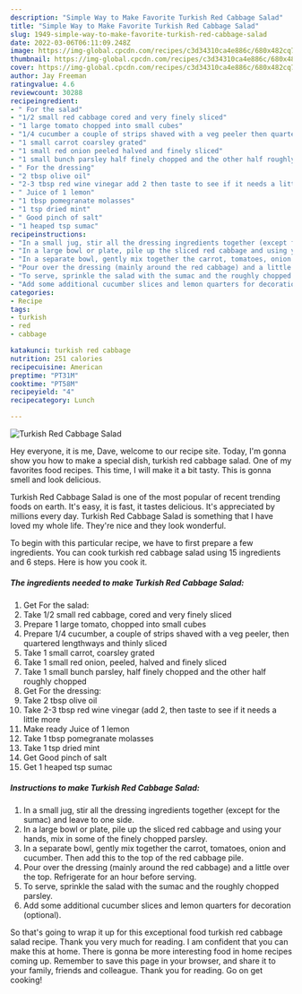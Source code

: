 ```yaml
---
description: "Simple Way to Make Favorite Turkish Red Cabbage Salad"
title: "Simple Way to Make Favorite Turkish Red Cabbage Salad"
slug: 1949-simple-way-to-make-favorite-turkish-red-cabbage-salad
date: 2022-03-06T06:11:09.248Z
image: https://img-global.cpcdn.com/recipes/c3d34310ca4e886c/680x482cq70/turkish-red-cabbage-salad-recipe-main-photo.jpg
thumbnail: https://img-global.cpcdn.com/recipes/c3d34310ca4e886c/680x482cq70/turkish-red-cabbage-salad-recipe-main-photo.jpg
cover: https://img-global.cpcdn.com/recipes/c3d34310ca4e886c/680x482cq70/turkish-red-cabbage-salad-recipe-main-photo.jpg
author: Jay Freeman
ratingvalue: 4.6
reviewcount: 30288
recipeingredient:
- " For the salad"
- "1/2 small red cabbage cored and very finely sliced"
- "1 large tomato chopped into small cubes"
- "1/4 cucumber a couple of strips shaved with a veg peeler then quartered lengthways and thinly sliced"
- "1 small carrot coarsley grated"
- "1 small red onion peeled halved and finely sliced"
- "1 small bunch parsley half finely chopped and the other half roughly chopped"
- " For the dressing"
- "2 tbsp olive oil"
- "2-3 tbsp red wine vinegar add 2 then taste to see if it needs a little more"
- " Juice of 1 lemon"
- "1 tbsp pomegranate molasses"
- "1 tsp dried mint"
- " Good pinch of salt"
- "1 heaped tsp sumac"
recipeinstructions:
- "In a small jug, stir all the dressing ingredients together (except for the sumac) and leave to one side."
- "In a large bowl or plate, pile up the sliced red cabbage and using your hands, mix in some of the finely chopped parsley."
- "In a separate bowl, gently mix together the carrot, tomatoes, onion and cucumber. Then add this to the top of the red cabbage pile."
- "Pour over the dressing (mainly around the red cabbage) and a little over the top. Refrigerate for an hour before serving."
- "To serve, sprinkle the salad with the sumac and the roughly chopped parsley."
- "Add some additional cucumber slices and lemon quarters for decoration (optional)."
categories:
- Recipe
tags:
- turkish
- red
- cabbage

katakunci: turkish red cabbage 
nutrition: 251 calories
recipecuisine: American
preptime: "PT31M"
cooktime: "PT58M"
recipeyield: "4"
recipecategory: Lunch

---
```



![Turkish Red Cabbage Salad](https://img-global.cpcdn.com/recipes/c3d34310ca4e886c/680x482cq70/turkish-red-cabbage-salad-recipe-main-photo.jpg)

Hey everyone, it is me, Dave, welcome to our recipe site. Today, I'm gonna show you how to make a special dish, turkish red cabbage salad. One of my favorites food recipes. This time, I will make it a bit tasty. This is gonna smell and look delicious.



Turkish Red Cabbage Salad is one of the most popular of recent trending foods on earth. It's easy, it is fast, it tastes delicious. It's appreciated by millions every day. Turkish Red Cabbage Salad is something that I have loved my whole life. They're nice and they look wonderful.


To begin with this particular recipe, we have to first prepare a few ingredients. You can cook turkish red cabbage salad using 15 ingredients and 6 steps. Here is how you cook it.

<!--inarticleads1-->

##### The ingredients needed to make Turkish Red Cabbage Salad:

1. Get  For the salad:
1. Take 1/2 small red cabbage, cored and very finely sliced
1. Prepare 1 large tomato, chopped into small cubes
1. Prepare 1/4 cucumber, a couple of strips shaved with a veg peeler, then quartered lengthways and thinly sliced
1. Take 1 small carrot, coarsley grated
1. Take 1 small red onion, peeled, halved and finely sliced
1. Take 1 small bunch parsley, half finely chopped and the other half roughly chopped
1. Get  For the dressing:
1. Take 2 tbsp olive oil
1. Take 2-3 tbsp red wine vinegar (add 2, then taste to see if it needs a little more
1. Make ready  Juice of 1 lemon
1. Take 1 tbsp pomegranate molasses
1. Take 1 tsp dried mint
1. Get  Good pinch of salt
1. Get 1 heaped tsp sumac




<!--inarticleads2-->

##### Instructions to make Turkish Red Cabbage Salad:

1. In a small jug, stir all the dressing ingredients together (except for the sumac) and leave to one side.
1. In a large bowl or plate, pile up the sliced red cabbage and using your hands, mix in some of the finely chopped parsley.
1. In a separate bowl, gently mix together the carrot, tomatoes, onion and cucumber. Then add this to the top of the red cabbage pile.
1. Pour over the dressing (mainly around the red cabbage) and a little over the top. Refrigerate for an hour before serving.
1. To serve, sprinkle the salad with the sumac and the roughly chopped parsley.
1. Add some additional cucumber slices and lemon quarters for decoration (optional).




So that's going to wrap it up for this exceptional food turkish red cabbage salad recipe. Thank you very much for reading. I am confident that you can make this at home. There is gonna be more interesting food in home recipes coming up. Remember to save this page in your browser, and share it to your family, friends and colleague. Thank you for reading. Go on get cooking!
